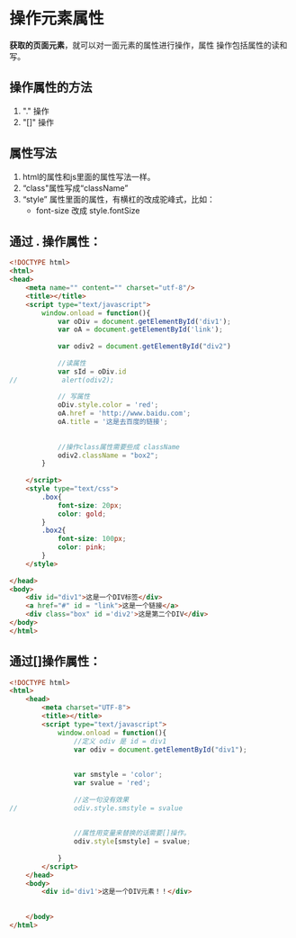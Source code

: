 # 操作元素属性

**获取的页面元素**，就可以对一面元素的属性进行操作，属性 操作包括属性的读和写。

## 操作属性的方法

1. "."  操作
2. "[]"    操作

## 属性写法

1. html的属性和js里面的属性写法一样。
2. “class"属性写成“className”
3. “style” 属性里面的属性，有横杠的改成驼峰式，比如：
   - font-size   改成  style.fontSize

## 通过   .   操作属性：

```html
<!DOCTYPE html>
<html>
<head>
	<meta name="" content="" charset="utf-8"/>
	<title></title>	
	<script type="text/javascript">
		window.onload = function(){
			var oDiv = document.getElementById('div1');
			var oA = document.getElementById('link');
			
			var odiv2 = document.getElementById("div2")
		
			//读属性
			var sId = oDiv.id
//			 alert(odiv2);
	
			// 写属性
			oDiv.style.color = 'red';
			oA.href = 'http://www.baidu.com';
			oA.title = '这是去百度的链接';
			
			
			//操作class属性需要些成 className
			odiv2.className = "box2";
		}
			
	</script>
	<style type="text/css">
		.box{
			font-size: 20px;
			color: gold;
		}
		.box2{
			font-size: 100px;
			color: pink;
		}
	</style>
	
</head>
<body>
	<div id="div1">这是一个DIV标签</div>
	<a href="#" id = "link">这是一个链接</a>	
	<div class="box" id ='div2'>这是第二个DIV</div>
</body>
</html>
```



## 通过[]操作属性：

```html
<!DOCTYPE html>
<html>
	<head>
		<meta charset="UTF-8">
		<title></title>
		<script type="text/javascript">
			window.onload = function(){
				//定义 odiv 是 id = div1 
				var odiv = document.getElementById("div1");
				
				
				var smstyle = 'color';
				var svalue = 'red';
				
				//这一句没有效果
//				odiv.style.smstyle = svalue
				
				
				//属性用变量来替换的话需要[]操作。
				odiv.style[smstyle] = svalue; 
				
			}
		</script>
	</head>
	<body>
		<div id='div1'>这是一个DIV元素！！</div>
		
			
	</body>
</html>

```







































































